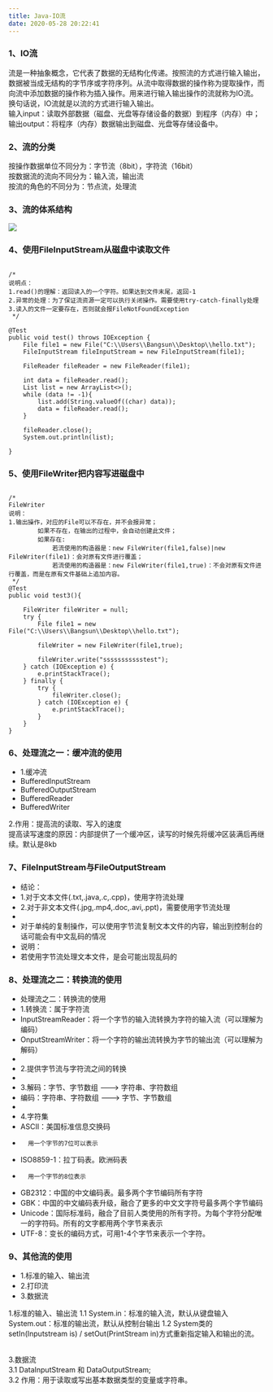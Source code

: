 ```yaml
---
title: Java-IO流
date: 2020-05-28 20:22:41
---
```



### 1、IO流
流是一种抽象概念，它代表了数据的无结构化传递。按照流的方式进行输入输出，数据被当成无结构的字节序或字符序列。从流中取得数据的操作称为提取操作，而向流中添加数据的操作称为插入操作。用来进行输入输出操作的流就称为IO流。换句话说，IO流就是以流的方式进行输入输出。<br>
输入input：读取外部数据（磁盘、光盘等存储设备的数据）到程序（内存）中；<br>
输出output：将程序（内存）数据输出到磁盘、光盘等存储设备中。<br>


### 2、流的分类
按操作数据单位不同分为：字节流（8bit），字符流（16bit）<br>
按数据流的流向不同分为：输入流，输出流<br>
按流的角色的不同分为：节点流，处理流<br>

### 3、流的体系结构
![](/img/流的体系结构.jpg)

### 4、使用FileInputStream从磁盘中读取文件

<pre><code>
/*
说明点：
1.read()的理解：返回读入的一个字符。如果达到文件末尾，返回-1
2.异常的处理：为了保证流资源一定可以执行关闭操作。需要使用try-catch-finally处理
3.读入的文件一定要存在，否则就会报FileNotFoundException
 */

@Test
public void test() throws IOException {
    File file1 = new File("C:\\Users\\Bangsun\\Desktop\\hello.txt");
    FileInputStream fileInputStream = new FileInputStream(file1);

    FileReader fileReader = new FileReader(file1);

    int data = fileReader.read();
    List<String> list = new ArrayList<>();
    while (data != -1){
        list.add(String.valueOf((char) data));
        data = fileReader.read();
    }

    fileReader.close();
    System.out.println(list);

}
</pre></code>


### 5、使用FileWriter把内容写进磁盘中

<pre><code>
/*
FileWriter
说明：
1.输出操作，对应的File可以不存在，并不会报异常；
        如果不存在，在输出的过程中，会自动创建此文件；
        如果存在:
            若流使用的构造器是：new FileWriter(file1,false)|new FileWriter(file1)：会对原有文件进行覆盖；
            若流使用的构造器是：new FileWriter(file1,true)：不会对原有文件进行覆盖，而是在原有文件基础上追加内容。
 */
@Test
public void test3(){

    FileWriter fileWriter = null;
    try {
        File file1 = new File("C:\\Users\\Bangsun\\Desktop\\hello.txt");

        fileWriter = new FileWriter(file1,true);

        fileWriter.write("ssssssssssstest");
    } catch (IOException e) {
        e.printStackTrace();
    } finally {
        try {
            fileWriter.close();
        } catch (IOException e) {
            e.printStackTrace();
        }
    }
}
</pre></code>




### 6、处理流之一：缓冲流的使用

* 1.缓冲流
* BufferedInputStream
* BufferedOutputStream
* BufferedReader
* BufferedWriter

2.作用：提高流的读取、写入的速度<br>
提高读写速度的原因：内部提供了一个缓冲区，读写的时候先将缓冲区装满后再继续。默认是8kb



### 7、FileInputStream与FileOutputStream

* 结论：
* 1.对于文本文件(.txt,.java,.c,.cpp)，使用字符流处理
* 2.对于非文本文件(.jpg,.mp4,.doc,.avi,.ppt)，需要使用字节流处理
*
* 对于单纯的复制操作，可以使用字节流复制文本文件的内容，输出到控制台的话可能会有中文乱码的情况
* 说明：
* 若使用字节流处理文本文件，是会可能出现乱码的

### 8、处理流之二：转换流的使用

* 处理流之二：转换流的使用
* 1.转换流：属于字符流
*   InputStreamReader：将一个字节的输入流转换为字符的输入流（可以理解为编码）
*   OnputStreamWriter：将一个字符的输出流转换为字节的输出流（可以理解为解码）
*
* 2.提供字节流与字符流之间的转换
*
* 3.解码：字节、字节数组 ---> 字符串、字符数组
*   编码：字符串、字符数组 ---> 字节、字节数组
*
* 4.字符集
* ASCII：美国标准信息交换码
*       用一个字节的7位可以表示
* ISO8859-1：拉丁码表。欧洲码表
*       用一个字节的8位表示
* GB2312：中国的中文编码表。最多两个字节编码所有字符
* GBK：中国的中文编码表升级，融合了更多的中文文字符号最多两个字节编码
* Unicode：国际标准码，融合了目前人类使用的所有字符。为每个字符分配唯一的字符码。所有的文字都用两个字节来表示
* UTF-8：变长的编码方式，可用1-4个字节来表示一个字符。



### 9、其他流的使用
* 1.标准的输入、输出流
* 2.打印流
* 3.数据流

1.标准的输入、输出流
1.1
System.in：标准的输入流，默认从键盘输入
System.out：标准的输出流，默认从控制台输出
1.2
System类的setIn(Inputstream is) / setOut(PrintStream in)方式重新指定输入和输出的流。

<br>
3.数据流<br>
3.1 DataInputStream 和 DataOutputStream;<br>
3.2 作用：用于读取或写出基本数据类型的变量或字符串。<br>